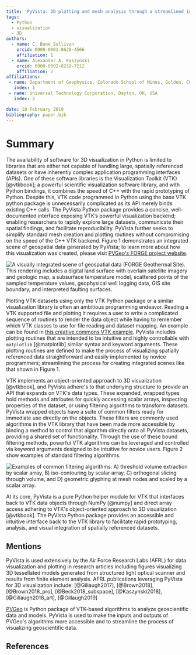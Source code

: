 ```yaml
---
title: 'PyVista: 3D plotting and mesh analysis through a streamlined interface for the Visualization Toolkit (VTK)'
tags:
  - Python
  - visualization
  - 3D
authors:
  - name: C. Bane Sullivan
    orcid: 0000-0001-8628-4566
    affiliation: 1
  - name: Alexander A. Kaszynski
    orcid: 0000-0002-8232-7212
    affiliation: 2
affiliations:
 - name: Department of Geophysics, Colorado School of Mines, Golden, CO, USA
   index: 1
 - name: Universal Technology Corporation, Dayton, OH, USA
   index: 2

date: 10 February 2019
bibliography: paper.bib
---
```


# Summary

The availability of software for 3D visualization in Python is limited to
libraries that are either not capable of handling large, spatially referenced
datasets or have inherently complex application programming interfaces (APIs).
One of these software libraries is the Visualization Toolkit (VTK) [@vtkbook];
a powerful scientific visualization software library, and with Python bindings,
it combines the speed of C++ with the rapid prototyping of Python.
Despite this, VTK code programmed in Python using the base VTK python package
is unnecessarily complicated as its API merely binds existing C++ calls.
The PyVista Python package provides a concise, well-documented interface
exposing VTK’s powerful visualization backend; enabling researchers to
rapidly explore large datasets, communicate their spatial findings, and
facilitate reproducibility. PyVista further seeks to simplify standard mesh
creation and plotting routines without compromising on the speed of the C++
VTK backend. Figure 1 demonstrates an integrated scene of geospatial data
generated by PyVista; to learn more about how this visualization was created,
please visit [PVGeo's FORGE project website](http://forge.pvgeo.org).


![A visually integrated scene of geospatial data (FORGE Geothermal Site).
This rendering includes a digital land surface with overlain satellite
imagery and geologic map, a subsurface temperature model, scattered points
of the sampled temperature values, geophysical well logging data, GIS site
boundary, and interpreted faulting surfaces.](./images/forge-iso.png)


Plotting VTK datasets using only the VTK Python package or a similar
visualization library is often an ambitious programming endeavor.
Reading a VTK supported file and plotting it requires a user to write a
complicated sequence of routines to render the data object while
having to remember which VTK classes to use for file reading and dataset mapping.
An example can be found in [this creative commons VTK example](https://vtk.org/Wiki/VTK/Examples/Python/STLReader).
PyVista includes plotting routines that are intended to be intuitive and
highly controllable with `matplotlib` [@matplotlib] similar syntax and keyword
arguments. These plotting routines are defined to make the process of
visualizing spatially referenced data straightforward and easily implemented
by novice programmers; streamlining the process for creating integrated scenes
like that shown in Figure 1.


VTK implements an object-oriented approach to 3D visualization [@vtkbook],
and PyVista adhere's to that underlying structure to provide an API that
expands on VTK's data types. These expanded, wrapped types hold methods and
attributes for quickly accessing scalar arrays, inspecting properties of
the dataset, or using filtering algorithms to transform datasets.
PyVista wrapped objects have a suite of common filters ready for immediate
use directly on the objects. These filters are commonly used algorithms in the
VTK library that have been made more accessible by binding a method to control
that algorithm directly onto all PyVista datasets, providing a shared set of
functionality. Through the use of these bound filtering methods, powerful VTK
algorithms can be leveraged and controlled via keyword arguments designed to
be intuitive for novice users.
Figure 2 show examples of standard filtering algorithms.


![Examples of common filtering algorithms: A) threshold volume
extraction by scalar array, B) iso-contouring by scalar array, C) orthogonal
slicing through volume, and D) geometric glyphing at mesh nodes and scaled by
a scalar array.](./images/filters.png)


At its core, PyVista is a pure Python helper module for VTK
that interfaces back to VTK data objects through NumPy [@numpy]
and direct array access adhering to VTK's object-oriented approach to
3D visualization [@vtkbook].
The PyVista Python package provides an accessible and intuitive interface back
to the VTK library to facilitate rapid prototyping, analysis, and visual
integration of spatially referenced datasets.

## Mentions

PyVista is used extensively by the Air Force Research Labs (AFRL) for
data visualization and plotting in research articles including
figures visualizing 3D tessellated models generated from structured
light optical scanner and results from finite element analysis.
AFRL publications leveraging PyVista for 3D visualization include:
[@Gillaugh2017], [@Brown2018], [@Brown2018_pro], [@Beck2018_subspace],
[@Kaszynski2018], [@Gillaugh2018_art], [@Gillaugh2019]

[PVGeo](https://github.com/OpenGeoVis/PVGeo) is Python package of VTK-based
algorithms to analyze geoscientific data and models. PyVista is used to make
the inputs and outputs of PVGeo's algorithms more accessible and to streamline
the process of visualizing geoscientific data.


## References
